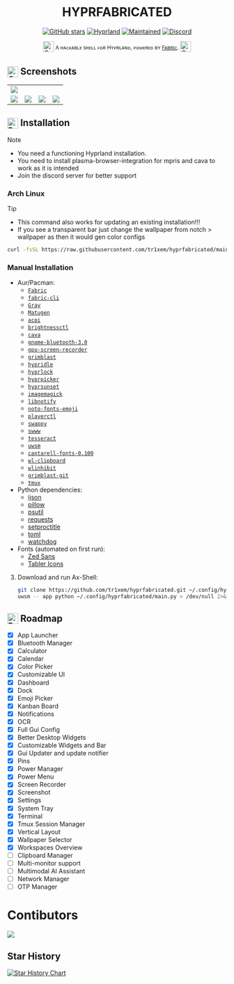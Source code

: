<h1 align="center"><b>HYPRFABRICATED</b></h1>

<div align="center">

[![GitHub stars](https://img.shields.io/github/stars/tr1xem/hyprfabricated?style=for-the-badge&logo=github&color=FFB686&logoColor=D9E0EE&labelColor=292324)](https://github.com/tr1xem/hyprfabricated/stargazers)
[![Hyprland](https://img.shields.io/badge/Made%20for-Hyprland-pink?style=for-the-badge&logo=linux&logoColor=D9E0EE&labelColor=292324&color=C6A0F6)](https://hyprland.org/)
[![Maintained](https://img.shields.io/badge/Maintained-Yes-blue?style=for-the-badge&logo=linux&logoColor=D9E0EE&labelColor=292324&color=3362E1)]()
[![Discord](https://dcbadge.limes.pink/api/server/https://discord.gg/EMWUTgegDm)](https://discord.gg/EMWUTgegDm)

</div>
<p align="center"><img src="https://raw.githubusercontent.com/Tarikul-Islam-Anik/Telegram-Animated-Emojis/main/Activity/Sparkles.webp" alt="Sparkles" width="25" height="25" /> <sup>A ʜᴀᴄᴋᴀʙʟᴇ sʜᴇʟʟ ꜰᴏʀ Hʏᴘʀʟᴀɴᴅ, ᴘᴏᴡᴇʀᴇᴅ ʙʏ <a href="https://github.com/Fabric-Development/fabric/">Fᴀʙʀɪᴄ</a>. </sup><img src="https://raw.githubusercontent.com/Tarikul-Islam-Anik/Telegram-Animated-Emojis/main/Activity/Sparkles.webp" alt="Sparkles" width="25" height="25" /></p>

<h2><sub><img src="https://raw.githubusercontent.com/Tarikul-Islam-Anik/Animated-Fluent-Emojis/master/Emojis/Objects/Camera%20with%20Flash.png" alt="Camera with Flash" width="25" height="25" /></sub> Screenshots</h2>
<table align="center">
  <tr>
    <td colspan="4"><img src="assets/screenshots/1.png"></td>
  </tr>
  <tr>
    <td colspan="1"><img src="assets/screenshots/2.png"></td>
    <td colspan="1"><img src="assets/screenshots/3.png"></td>
    <td colspan="1" align="center"><img src="assets/screenshots/4.png"></td>
    <td colspan="1" align="center"><img src="assets/screenshots/5.png"></td>
  </tr>
</table>

<h2><sub><img src="https://raw.githubusercontent.com/Tarikul-Islam-Anik/Animated-Fluent-Emojis/master/Emojis/Objects/Package.png" alt="Package" width="25" height="25" /></sub> Installation</h2>

> [!NOTE]
>
> - You need a functioning Hyprland installation. <br>
> - You need to install plasma-browser-integration for mpris and cava to work as it is intended <br>
> - Join the discord server for better support

### Arch Linux

> [!TIP]
>
> - This command also works for updating an existing installation!!! <br>
> - If you see a transparent bar just change the wallpaper from notch > wallpaper as then it would gen color configs

```bash
curl -fsSL https://raw.githubusercontent.com/tr1xem/hyprfabricated/main/install.sh | bash
```

### Manual Installation
- Aur/Pacman:
  - [`Fabric`](https://github.com/Fabric-Development/fabric)
  - [`fabric-cli`](https://github.com/Fabric-Development/fabric-cli)
  - [`Gray`](https://github.com/Fabric-Development/gray)
  - [`Matugen`](https://github.com/InioX/matugen)
  - [`acpi`](https://github.com/acpica/acpica)
  - [`brightnessctl`](https://github.com/Hummer12007/brightnessctl)
  - [`cava`](https://github.com/karlstav/cava)
  - [`gnome-bluetooth-3.0`](https://github.com/GNOME/gnome-bluetooth)
  - [`gpu-screen-recorder`](https://git.dec05eba.com/gpu-screen-recorder/)
  - [`grimblast`](https://github.com/hyprwm/contrib/tree/main/grimblast)
  - [`hypridle`](https://github.com/hyprwm/hypridle)
  - [`hyprlock`](https://github.com/hyprwm/hyprlock)
  - [`hyprpicker`](https://github.com/hyprwm/hyprpicker)
  - [`hyprsunset`](https://github.com/hyprwm/hyprsunset)
  - [`imagemagick`](https://github.com/ImageMagick/ImageMagick)
  - [`libnotify`](https://github.com/GNOME/libnotify)
  - [`noto-fonts-emoji`](https://github.com/androlabs/emoji-archlinux)
  - [`playerctl`](https://github.com/altdesktop/playerctl)
  - [`swappy`](https://github.com/jtheoof/swappy)
  - [`swww`](https://github.com/LGFae/swww)
  - [`tesseract`](https://github.com/tesseract-ocr/tesseract)
  - [`uwsm`](https://github.com/Vladimir-csp/uwsm)
  - [`cantarell-fonts-0.100`](https://fonts.google.com/specimen/Cantarell)
  - [`wl-clipboard`](https://github.com/bugaevc/wl-clipboard)
  - [`wlinhibit`](https://github.com/0x5a4/wlinhibit)
  - [`grimblast-git`](https://github.com/hyprwm/contrib/blob/main/grimblast/grimblast)
  - [`tmux`](https://github.com/tmux/tmux/wiki)
- Python dependencies:
  - [ijson](https://pypi.org/project/ijson/)
  - [pillow](https://pypi.org/project/pillow/)
  - [psutil](https://pypi.org/project/psutil/)
  - [requests](https://pypi.org/project/requests/)
  - [setproctitle](https://pypi.org/project/setproctitle/)
  - [toml](https://pypi.org/project/toml/)
  - [watchdog](https://pypi.org/project/watchdog/)
- Fonts (automated on first run):
  - [Zed Sans](https://github.com/zed-industries/zed-fonts)
  - [Tabler Icons](https://tabler.io/icons)

3. Download and run Ax-Shell:
   ```bash
   git clone https://github.com/tr1xem/hyprfabricated.git ~/.config/hyprfabricated
   uwsm -- app python ~/.config/hyprfabricated/main.py > /dev/null 2>&1 & disown
   ```

<h2><sub><img src="https://raw.githubusercontent.com/Tarikul-Islam-Anik/Animated-Fluent-Emojis/master/Emojis/Travel%20and%20places/Rocket.png" alt="Rocket" width="25" height="25" /></sub> Roadmap</h2>

- [x] App Launcher
- [x] Bluetooth Manager
- [x] Calculator
- [x] Calendar
- [x] Color Picker
- [x] Customizable UI
- [x] Dashboard
- [x] Dock
- [x] Emoji Picker
- [x] Kanban Board
- [x] Notifications
- [x] OCR
- [x] Full Gui Config
- [x] Better Desktop Widgets
- [x] Customizable Widgets and Bar
- [x] Gui Updater and update notifier
- [x] Pins
- [x] Power Manager
- [x] Power Menu
- [x] Screen Recorder
- [x] Screenshot
- [x] Settings
- [x] System Tray
- [x] Terminal
- [x] Tmux Session Manager
- [x] Vertical Layout
- [x] Wallpaper Selector
- [x] Workspaces Overview
- [ ] Clipboard Manager
- [ ] Multi-monitor support
- [ ] Multimodal AI Assistant
- [ ] Network Manager
- [ ] OTP Manager

# Contibutors
<a href="https://github.com/tr1xem/hyprfabricated/graphs/contributors">
  <img src="https://contrib.rocks/image?repo=tr1xem/hyprfabricated" />
</a>

## Star History

[![Star History Chart](https://api.star-history.com/svg?repos=tr1xem/hyprfabricated&type=Date)](https://star-history.com/#tr1xem/hyprfabricated&Date)



